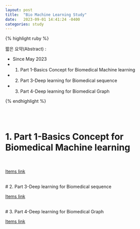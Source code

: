 ```yaml
---
layout: post
title:  "Bio Machine Learning Study"
date:   2023-09-01 14:41:24 -0400
categories: study
---
```







{% highlight ruby %}


짧은 요약(Abstract) :   
* Since May 2023    
* 1. Part 1-Basics Concept for Biomedical Machine learning
* 2. Part 3-Deep learning for Biomedical sequence
* 3. Part 4-Deep learning for Biomedical Graph

{% endhighlight %}  

<br/>


<br/>

# 1. Part 1-Basics Concept for Biomedical Machine learning
<br/>

[Items link](https://drive.google.com/drive/folders/1n5k0fh6Ts0n50vg1p3qiGbL0J2HQ2Ub4?usp=drive_link)

<br/>
# 2. Part 3-Deep learning for Biomedical sequence
<br/>

[Items link](https://drive.google.com/drive/folders/10tNLY_8ssP-727V_UCXmNg3Q13HjM2wh?usp=drive_link)

<br/>
# 3. Part 4-Deep learning for Biomedical Graph
<br/>

[Items link](https://drive.google.com/drive/folders/1LaM0PPZEhHYNstp78hqtICv8FRjuxY1J?usp=drive_link)

<br/>

